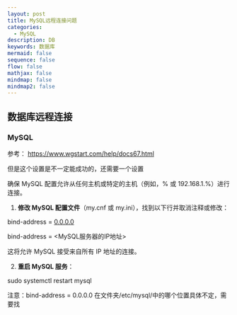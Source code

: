 ```yaml
---
layout: post
title: MySQL远程连接问题
categories:
  - MySQL
description: DB
keywords: 数据库
mermaid: false
sequence: false
flow: false
mathjax: false
mindmap: false
mindmap2: false
---
```

## 数据库远程连接

### MySQL

参考：
https://www.wgstart.com/help/docs67.html


但是这个设置是不一定能成功的，还需要一个设置

确保 MySQL 配置允许从任何主机或特定的主机（例如，% 或 192.168.1.%）进行连接。

1. **修改 MySQL 配置文件**（my.cnf 或 my.ini），找到以下行并取消注释或修改：
    
bind-address = [0.0.0.0](http://0.0.0.0)

bind-address = <MySQL服务器的IP地址>

这将允许 MySQL 接受来自所有 IP 地址的连接。

2. **重启 MySQL 服务**：

sudo systemctl restart mysql

注意：bind-address = 0.0.0.0 在文件夹/etc/mysql/中的哪个位置具体不定，需要找